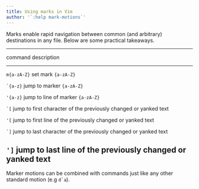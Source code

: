 ```yaml
---
title: Using marks in Vim
author: '`:help mark-motions`'
---
```


Marks enable rapid navigation between common (and arbitrary)
destinations in any file. Below are some practical takeaways.

  -----------------------------------------------------------------------
  command        description
  -------------- --------------------------------------------------------
  `m{a-zA-Z}`    set mark `{a-zA-Z}`

  `` `{a-z} ``   jump to marker `{a-zA-Z}`

  `'{a-z}`       jump to line of marker `{a-zA-Z}`

  `` `[ ``       jump to first character of the previously changed or
                 yanked text

  `'[`           jump to first line of the previously changed or yanked
                 text

  `` `] ``       jump to last character of the previously changed or
                 yanked text

  `']`           jump to last line of the previously changed or yanked
                 text
  -----------------------------------------------------------------------

Marker motions can be combined with commands just like any other
standard motion (e.g ``d`a``).
